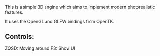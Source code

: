 
This is a simple 3D engine which aims to implement modern photorealistic features.

It uses the OpenGL and GLFW bindings from OpenTK.

## Controls:

ZQSD: Moving around
F3: Show UI
